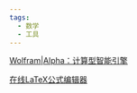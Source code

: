 ```yaml
---
tags:
  - 数学
  - 工具
---
```

[Wolfram\|Alpha：计算型智能引擎](https://www.wolframalpha.com/)

[在线LaTeX公式编辑器](https://www.latexlive.com/)

